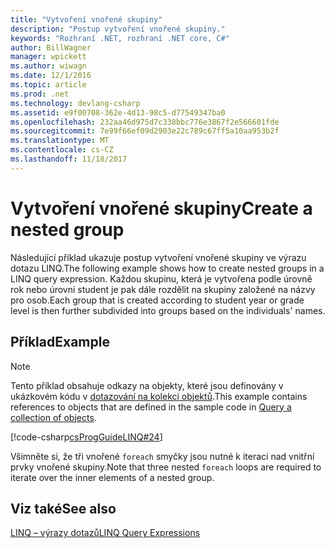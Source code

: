 ```yaml
---
title: "Vytvoření vnořené skupiny"
description: "Postup vytvoření vnořené skupiny."
keywords: "Rozhraní .NET, rozhraní .NET core, C#"
author: BillWagner
manager: wpickett
ms.author: wiwagn
ms.date: 12/1/2016
ms.topic: article
ms.prod: .net
ms.technology: devlang-csharp
ms.assetid: e9f00708-362e-4d13-98c5-d77549347ba0
ms.openlocfilehash: 232aa46d975d7c338bbc776e3867f2e566601fde
ms.sourcegitcommit: 7e99f66ef09d2903e22c789c67ff5a10aa953b2f
ms.translationtype: MT
ms.contentlocale: cs-CZ
ms.lasthandoff: 11/18/2017
---
```

# <a name="create-a-nested-group"></a><span data-ttu-id="162f9-104">Vytvoření vnořené skupiny</span><span class="sxs-lookup"><span data-stu-id="162f9-104">Create a nested group</span></span>

<span data-ttu-id="162f9-105">Následující příklad ukazuje postup vytvoření vnořené skupiny ve výrazu dotazu LINQ.</span><span class="sxs-lookup"><span data-stu-id="162f9-105">The following example shows how to create nested groups in a LINQ query expression.</span></span> <span data-ttu-id="162f9-106">Každou skupinu, která je vytvořena podle úrovně rok nebo úrovni student je pak dále rozdělit na skupiny založené na názvy pro osob.</span><span class="sxs-lookup"><span data-stu-id="162f9-106">Each group that is created according to student year or grade level is then further subdivided into groups based on the individuals' names.</span></span>  
  
## <a name="example"></a><span data-ttu-id="162f9-107">Příklad</span><span class="sxs-lookup"><span data-stu-id="162f9-107">Example</span></span>

 > [!NOTE]
 > <span data-ttu-id="162f9-108">Tento příklad obsahuje odkazy na objekty, které jsou definovány v ukázkovém kódu v [dotazování na kolekci objektů](query-a-collection-of-objects.md).</span><span class="sxs-lookup"><span data-stu-id="162f9-108">This example contains references to objects that are defined in the sample code in [Query a collection of objects](query-a-collection-of-objects.md).</span></span> 

 [!code-csharp[csProgGuideLINQ#24](../../../samples/snippets/csharp/concepts/linq/how-to-create-a-nested-group_1.cs)]  
  
 <span data-ttu-id="162f9-109">Všimněte si, že tři vnořené `foreach` smyčky jsou nutné k iteraci nad vnitřní prvky vnořené skupiny.</span><span class="sxs-lookup"><span data-stu-id="162f9-109">Note that three nested `foreach` loops are required to iterate over the inner elements of a nested group.</span></span>  
  
## <a name="see-also"></a><span data-ttu-id="162f9-110">Viz také</span><span class="sxs-lookup"><span data-stu-id="162f9-110">See also</span></span>  
 [<span data-ttu-id="162f9-111">LINQ – výrazy dotazů</span><span class="sxs-lookup"><span data-stu-id="162f9-111">LINQ Query Expressions</span></span>](index.md)
